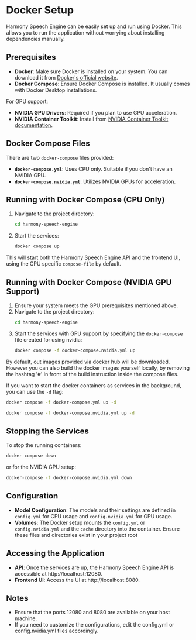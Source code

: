 # Docker Setup

Harmony Speech Engine can be easily set up and run using Docker. This allows you to run the application without worrying about installing dependencies manually.

## Prerequisites

- **Docker**: Make sure Docker is installed on your system. You can download it from [Docker's official website](https://www.docker.com/get-started).
- **Docker Compose**: Ensure Docker Compose is installed. It usually comes with Docker Desktop installations.

For GPU support:

- **NVIDIA GPU Drivers**: Required if you plan to use GPU acceleration.
- **NVIDIA Container Toolkit**: Install from [NVIDIA Container Toolkit documentation](https://docs.nvidia.com/datacenter/cloud-native/container-toolkit/install-guide.html).

## Docker Compose Files

There are two `docker-compose` files provided:

- **`docker-compose.yml`**: Uses CPU only. Suitable if you don't have an NVIDIA GPU.
- **`docker-compose.nvidia.yml`**: Utilizes NVIDIA GPUs for acceleration.

## Running with Docker Compose (CPU Only)

1. Navigate to the project directory:
   ```bash
   cd harmony-speech-engine
   ```
   
2. Start the services:
   ```bash
   docker compose up
   ```
This will start both the Harmony Speech Engine API and the frontend UI, using the CPU specific `compose-file` by default.

## Running with Docker Compose (NVIDIA GPU Support)

1. Ensure your system meets the GPU prerequisites mentioned above.
2. Navigate to the project directory:
   ```bash
   cd harmony-speech-engine
   ```
3. Start the services with GPU support by specifying the `docker-compose` file created for using nvidia:
   ```bash
   docker compose -f docker-compose.nvidia.yml up
   ```
By default, out images provided via docker hub will be downloaded. However you can also build
the docker images yourself locally, by removing the hashtag '#' in front of the build instruction inside the compose files.

If you want to start the docker containers as services in the background, you can use the `-d` flag:
   ```bash
   docker compose -f docker-compose.yml up -d
   ```
   ```bash
   docker compose -f docker-compose.nvidia.yml up -d
   ```

## Stopping the Services
To stop the running containers:
   ```bash
   docker compose down
   ```
or for the NVIDIA GPU setup:
   ```bash
   docker-compose -f docker-compose.nvidia.yml down
   ```

## Configuration
- **Model Configuration**: The models and their settings are defined in `config.yml` for CPU usage and `config.nvidia.yml` for GPU usage.
- **Volumes**: The Docker setup mounts the `config.yml` or `config.nvidia.yml` and the `cache` directory into the container. Ensure these files and directories exist in your project root

## Accessing the Application
- **API**: Once the services are up, the Harmony Speech Engine API is accessible at http://localhost:12080.
- **Frontend UI**: Access the UI at http://localhost:8080.

## Notes
- Ensure that the ports 12080 and 8080 are available on your host machine.
- If you need to customize the configurations, edit the config.yml or config.nvidia.yml files accordingly.